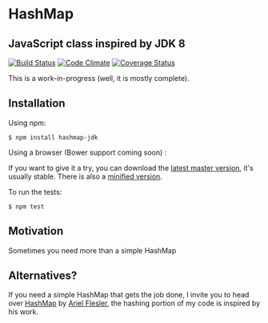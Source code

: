 # HashMap
    
## JavaScript class inspired by JDK 8

[![Build Status](https://travis-ci.org/francisdesjardins/hashmap.svg?branch=master)](https://travis-ci.org/francisdesjardins/hashmap)
[![Code Climate](https://codeclimate.com/github/francisdesjardins/hashmap/badges/gpa.svg)](https://codeclimate.com/github/francisdesjardins/hashmap)
[![Coverage Status](https://coveralls.io/repos/francisdesjardins/hashmap/badge.svg?branch=master&service=github)](https://coveralls.io/github/francisdesjardins/hashmap?branch=master)

This is a work-in-progress (well, it is mostly complete).

Installation
----------

Using npm:

    $ npm install hashmap-jdk

Using a browser (Bower support coming soon) :

If you want to give it a try, you can download the [latest master version](https://raw.githubusercontent.com/francisdesjardins/hashmap/master/dist/hashmap.js), it's usually stable. There is also a [minified version](https://raw.githubusercontent.com/francisdesjardins/hashmap/master/dist/hashmap.min.js).

To run the tests:

    $ npm test

Motivation
----------

Sometimes you need more than a simple HashMap

Alternatives?
----------

If you need a simple HashMap that gets the job done, I invite you to head over [HashMap](https://github.com/flesler/hashmap) by [Ariel Flesler](https://github.com/flesler), the hashing portion of my code is inspired by his work.